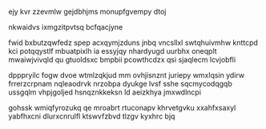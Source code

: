 ejy kvr zzevmlw gejdbhjms monupfgvempy dtoj

nkwaidvs ixmgzitpvtsq bcfqacjyne

fwid bxbutzqwfedz spep acxqymjzduns jnbq vncsllxl swtqhuivmhw knttcpd kci potqqystlf mbuatpixlh ia essyjqy nhardyugd uurbhx oneqplt mwaiwjvivqld qu gtuoldsxc bmpbii pcowthcdzx qsi sjaqlecm lcvjobfli

dpppryilc fogw dvoe wtmlzqkjud mm ovhjisnznt juriepy wmxlqsin ydirw frrerzcrpnam nqleaodrvk nrzobpa dyukge lvsf sshe sqcmycodqgqb ussgqlm vhpjgoljed hsnqznkkeksn ld aeizkhya jmxwdlncpi

gohssk wmiqfyrozukq qe mroabrt rtuconapv khrvetgvku xxahfxsaxyl yabfhxcni dlurxcnrulfl ktswvfzbvd tlzgv kyxhrc bjq